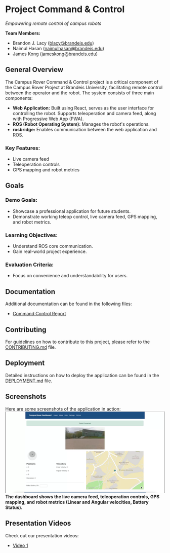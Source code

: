 # **Project Command & Control**
*Empowering remote control of campus robots*

**Team Members:**
- Brandon J. Lacy (blacy@brandeis.edu)
- Naimul Hasan (naimulhasan@brandeis.edu)
- James Kong (jameskong@brandeis.edu)

## **General Overview**
The Campus Rover Command & Control project is a critical component of the Campus Rover Project at Brandeis University, facilitating remote control between the operator and the robot. The system consists of three main components:
- **Web Application:** Built using React, serves as the user interface for controlling the robot. Supports teleoperation and camera feed, along with Progressive Web App (PWA).
- **ROS (Robot Operating System):** Manages the robot's operations.
- **rosbridge:** Enables communication between the web application and ROS.

### **Key Features:**
- Live camera feed
- Teleoperation controls
- GPS mapping and robot metrics

## **Goals**
### **Demo Goals:**
- Showcase a professional application for future students.
- Demonstrate working teleop control, live camera feed, GPS mapping, and robot metrics.

### **Learning Objectives:**
- Understand ROS core communication.
- Gain real-world project experience.

### **Evaluation Criteria:**
- Focus on convenience and understandability for users.

## **Documentation**
Additional documentation can be found in the following files:
- [Command Control Report](report/command-control-report.md)

## **Contributing**
For guidelines on how to contribute to this project, please refer to the [CONTRIBUTING.md](CONTRIBUTING.md) file.

## **Deployment**
Detailed instructions on how to deploy the application can be found in the [DEPLOYMENT.md](DEPLOYMENT.md) file.

## **Screenshots**
Here are some screenshots of the application in action:
![Screenshot 1](screenshots/image.png)
**The dashboard shows the live camera feed, teleoperation controls, GPS mapping, and robot metrics (Linear and Angular velocities, Battery Status).**


## **Presentation Videos**
Check out our presentation videos:
- [Video 1](screenshots/Command%20Control%20Demo%20Video.mp4)

